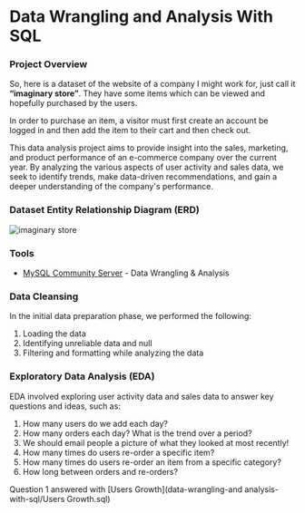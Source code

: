# Data Wrangling and Analysis With SQL

### Project Overview
So, here is a dataset of the website of a company I might work for, just call it **“imaginary store”**. They have some items which can be viewed and hopefully purchased by the users. 

In order to purchase an item, a visitor must first create an account be logged in and then add the item to their cart and then check out.

This data analysis project aims to provide insight into the sales, marketing, and product performance of an e-commerce company over the current year. By analyzing the various aspects of user activity and sales data, we seek to identify trends, make data-driven recommendations, and gain a deeper understanding of the company's performance. 

### Dataset Entity Relationship Diagram (ERD)
![imaginary store](https://github.com/muhmiqbal19/data-wrangling-and-analysis-with-sql/assets/132751713/23474a8d-cc96-4739-97ef-06eef8c25fd0)

### Tools
- [MySQL Community Server](https://dev.mysql.com/downloads/mysql/) - Data Wrangling & Analysis

### Data Cleansing
In the initial data preparation phase, we performed the following:
1. Loading the data
2. Identifying unreliable data and null
3. Filtering and formatting while analyzing the data

### Exploratory Data Analysis (EDA)
EDA involved exploring user activity data and sales data to answer key questions and ideas, such as:

1. How many users do we add each day?
2. How many orders each day? What is the trend over a period?
3. We should email people a picture of what they looked at most recently!
4. How many times do users re-order a specific item?
5. How many times do users re-order an item from a specific category?
6. How long between orders and re-orders?

Question 1 answered with [Users Growth](data-wrangling-and analysis-with-sql/Users Growth.sql)
